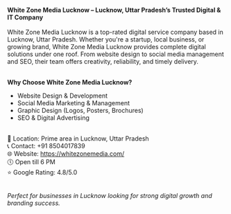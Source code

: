 <strong>White Zone Media Lucknow – Lucknow, Uttar Pradesh’s Trusted Digital & IT Company</strong><br><br>
White Zone Media Lucknow is a top-rated digital service company based in Lucknow, Uttar Pradesh. Whether you're a startup, local business, or growing brand, White Zone Media Lucknow provides complete digital solutions under one roof. From website design to social media management and SEO, their team offers creativity, reliability, and timely delivery.<br><br>

<b>Why Choose White Zone Media Lucknow?</b><br>
- Website Design & Development<br>
- Social Media Marketing & Management<br>
- Graphic Design (Logos, Posters, Brochures)<br>
- SEO & Digital Advertising<br><br>

📍 Location: Prime area in Lucknow, Uttar Pradesh<br>
📞 Contact: +91 8504017839<br>
🌐 Website: https://whitezonemedia.com/<br>
🕔 Open till 6 PM<br>
⭐ Google Rating: 4.8/5.0<br><br>

<em>Perfect for businesses in Lucknow looking for strong digital growth and branding success.</em><br>
